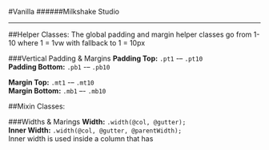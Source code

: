 #Vanilla
######Milkshake Studio
<hr>
##Helper Classes:
The global padding and margin helper classes go from 1-10 where 1 = 1vw with fallback to 1 = 10px

###Vertical Padding & Margins
**Padding Top:** `.pt1` -– `.pt10` <br>
**Padding Bottom:** `.pb1` -– `.pb10`

**Margin Top:** `.mt1` -– `.mt10`<br>
**Margin Bottom:** `.mb1` –- `.mb10`


##Mixin Classes:

###Widths & Marings
**Width:** `.width(@col, @gutter);`<br>
**Inner Width:** `.width(@col, @gutter, @parentWidth);`<br>
Inner width is used inside a column that has 
